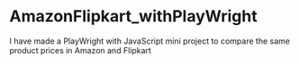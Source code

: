 # AmazonFlipkart_withPlayWright
I have made a PlayWright with JavaScript mini project to compare the same product prices in Amazon and Flipkart
